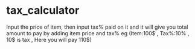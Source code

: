 # tax_calculator
Input the price of item,  then input tax% paid on it and it will give you total amount to pay by adding item price and tax%
eg (Item:100$ , Tax%:10% , 10$ is tax , Here you will pay 110$)
